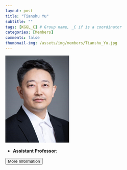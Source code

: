 ```yaml
---
layout: post
title: "Tianshu Yu"
subtitle: ""
tags: [KGGL_C] # Group name, _C if is a coordinator
categories: [Members]
comments: false
thumbnail-img: /assets/img/members/Tianshu_Yu.jpg
---
```


<!-- photo -->
<!-- size: 200px width use html-->
<img
    src="../../assets/img/members/Tianshu_Yu.jpg"
    alt=""
    style="width: 200px; align: left;"
/>

<!-- bio -->
- **Assistant Professor**:

<p>
    <button class="button">
    <a
        href="https://sds.cuhk.edu.cn/en/teacher/448"
        style="text-decoration: none"
        >More Information</a
    >
    </button>
</p>